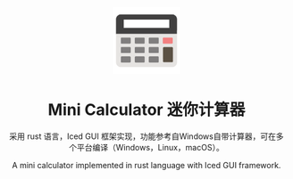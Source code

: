 <div align="center">

<img src="src/icon.png" width=120px>

# Mini Calculator 迷你计算器

采用 rust 语言，Iced GUI 框架实现，功能参考自Windows自带计算器，可在多个平台编译（Windows，Linux，macOS）。

A mini calculator implemented in rust language with Iced GUI framework.
